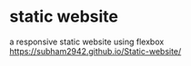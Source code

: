 # static website
a responsive static website using flexbox 
https://subham2942.github.io/Static-website/
